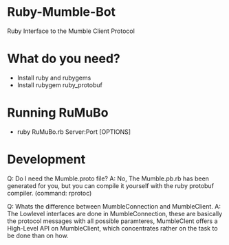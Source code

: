 Ruby-Mumble-Bot
===============

Ruby Interface to the Mumble Client Protocol

What do you need?
=================

* Install ruby and rubygems
* Install rubygem ruby_protobuf

Running RuMuBo
==============

* ruby RuMuBo.rb Server:Port [OPTIONS]

Development
===========

Q: Do I need the Mumble.proto file?
A: No, The Mumble.pb.rb has been generated for you, but you can compile it yourself with the ruby protobuf compiler. (command: rprotoc)

Q: Whats the difference between MumbleConnection and MumbleClient.
A: The Lowlevel interfaces are done in MumbleConnection, these are basically the protocol messages with all possible paramteres,
   MumbleClent offers a High-Level API on MumbleClient, which concentrates rather on the task to be done than on how.
